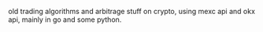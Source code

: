 old trading algorithms and arbitrage stuff on crypto, using mexc api and okx api, mainly in go and some python.  

